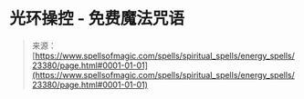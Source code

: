 <!--yml

category: 未分类

date: 2024-06-12 19:08:28

-->

# 光环操控 - 免费魔法咒语

> 来源：[https://www.spellsofmagic.com/spells/spiritual_spells/energy_spells/23380/page.html#0001-01-01](https://www.spellsofmagic.com/spells/spiritual_spells/energy_spells/23380/page.html#0001-01-01)
